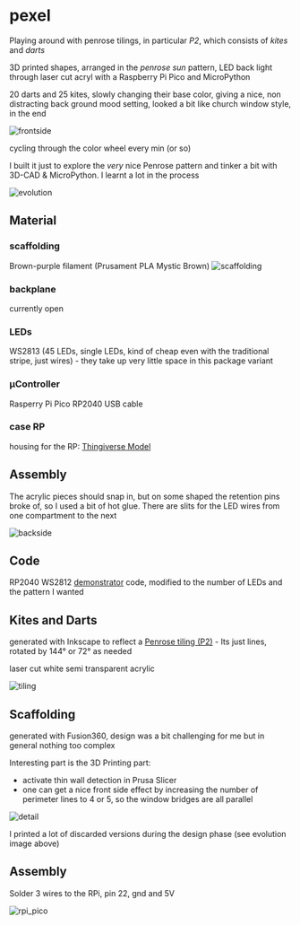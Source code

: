 # pexel
Playing around with penrose tilings, in particular _P2_, which consists of _kites_ and _darts_

3D printed shapes, arranged in the _penrose sun_ pattern, LED back light through laser cut acryl with a Raspberry Pi Pico and MicroPython

20 darts and 25 kites, slowly changing their base color, giving a nice, non distracting back ground mood setting, looked a bit like church window style, in the end 

![frontside](images/frontside.jpg)

cycling through the color wheel every min (or so)

I built it just to explore the _very_ nice Penrose pattern and tinker a bit with 3D-CAD & MicroPython. I learnt a lot in the process

![evolution](images/evolution.jpg)

## Material

### scaffolding

Brown-purple filament (Prusament PLA Mystic Brown)
![scaffolding](images/scaffolding.PNG)

### backplane

currently open

### LEDs

WS2813 (45 LEDs, single LEDs, kind of cheap even with the traditional stripe, just wires) - they take up very little space in this package variant

### µController

Rasperry Pi Pico RP2040
USB cable

### case RP

housing for the RP: [Thingiverse Model](https://www.thingiverse.com/thing:4750920)

## Assembly

The acrylic pieces should snap in, but on some shaped the retention pins broke of, so I used a bit of hot glue. There are slits for the LED wires from one compartment to the next

![backside](images/backside.jpg)

## Code

RP2040 WS2812 [demonstrator](https://core-electronics.com.au/tutorials/how-to-use-ws2812b-rgb-leds-with-raspberry-pi-pico.html) code, modified to the number of LEDs and the pattern I wanted

## Kites and Darts

generated with Inkscape to reflect a [Penrose tiling (P2)](https://en.wikipedia.org/wiki/Penrose_tiling#Kite_and_dart_tiling_(P2)) - Its just lines, rotated by 144° or 72° as needed

laser cut white semi transparent acrylic 

![tiling](images/tiling.jpg)



## Scaffolding

generated with Fusion360, design was a bit challenging for me but in general nothing too complex

Interesting part is the 3D Printing part:

* activate thin wall detection in Prusa Slicer
* one can get a nice front side effect by increasing the number of perimeter lines to 4 or 5, so the window bridges are all parallel 

![detail](images/detail.jpg)

I printed a lot of discarded versions during the design phase (see evolution image above)

## Assembly

Solder 3 wires to the RPi, pin 22, gnd and 5V

![rpi_pico](images/rpi_pico.jpg)
